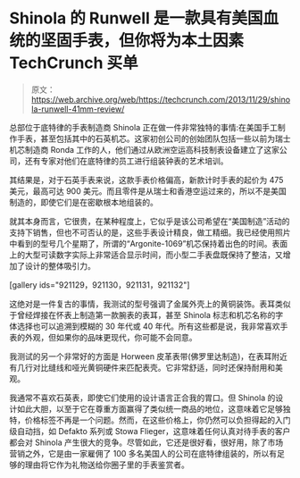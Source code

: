 # Shinola 的 Runwell 是一款具有美国血统的坚固手表，但你将为本土因素 TechCrunch 买单

> 原文：<https://web.archive.org/web/https://techcrunch.com/2013/11/29/shinola-runwell-41mm-review/>

总部位于底特律的手表制造商 Shinola 正在做一件非常独特的事情:在美国手工制作手表，甚至包括其中的石英机芯。这家初创公司的创始团队包括一些以前为瑞士机芯制造商 Ronda 工作的人，他们通过从欧洲空运高科技制表设备建立了这家公司，还有专家对他们在底特律的员工进行组装钟表的艺术培训。

其结果是，对于石英手表来说，这款手表价格偏高，新款计时手表的起价为 475 美元，最高可达 900 美元。而且零件是从瑞士和香港空运过来的，所以不是美国制造的，即使它们是在密歇根本地组装的。

就其本身而言，它很贵，在某种程度上，它似乎是该公司希望在“美国制造”活动的支持下销售，但也不可否认的是，这些手表设计精良，做工精细。我已经使用照片中看到的型号几个星期了，所谓的“Argonite-1069”机芯保持着出色的时间。表面上的大型可读数字实际上非常适合显示时间，而小型二手表盘既保持了整洁，又增加了设计的整体吸引力。

[gallery ids="921129，921130，921131，921132"]

这绝对是一件复古的事情，我测试的型号强调了金属外壳上的黄铜装饰。表耳类似于曾经焊接在怀表上制造第一款腕表的表耳，甚至 Shinola 标志和机芯名称的字体选择也可以追溯到模糊的 30 年代或 40 年代。所有这些都是说，我非常喜欢手表的外观，但如果你的品味更现代，你可能不会同意。

我测试的另一个非常好的方面是 Horween 皮革表带(佛罗里达制造)，在表耳附近有几行对比缝线和哑光黄铜硬件来匹配表壳。它非常舒适，同时还保持耐用和美观。

我通常不喜欢石英表，即使它们使用的设计语言正合我的胃口。但 Shinola 的设计如此大胆，以至于它在尊重方面赢得了类似统一商品的地位，这意味着它足够独特，价格标签不再是一个问题。然而，在这些价格上，你仍然可以负担得起的入门级自动挡，如 Defakto 系列或 Stowa Flieger，这意味着任何认真对待手表的客户都会对 Shinola 产生很大的竞争。尽管如此，它还是很好看，很好用，除了市场营销之外，它是由一家雇佣了 100 多名美国人的公司在底特律组装的，所以有足够的理由将它作为礼物送给你圈子里的手表鉴赏者。